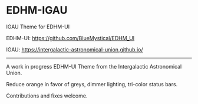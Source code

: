# EDHM-IGAU
IGAU Theme for EDHM-UI

EDHM-UI: https://github.com/BlueMystical/EDHM_UI 

IGAU: https://intergalactic-astronomical-union.github.io/

------------------------------------------------------------------
A work in progress EDHM-UI Theme from the Intergalactic Astronomical Union. 

Reduce orange in favor of greys, dimmer lighting, tri-color status bars. 

Contributions and fixes welcome.  
